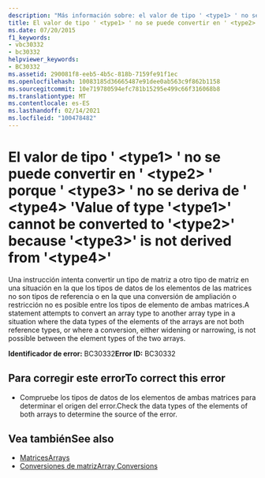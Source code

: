 ```yaml
---
description: "Más información sobre: el valor de tipo ' <type1> ' no se puede convertir en ' <type2> ' porque ' <type3> ' no se deriva de ' <type4> '"
title: El valor de tipo ' <type1> ' no se puede convertir en ' <type2> ' porque ' <type3> ' no se deriva de ' <type4> '
ms.date: 07/20/2015
f1_keywords:
- vbc30332
- bc30332
helpviewer_keywords:
- BC30332
ms.assetid: 290081f8-eeb5-4b5c-818b-7159fe91f1ec
ms.openlocfilehash: 10083185d36665487e91dee0ab563c9f862b1158
ms.sourcegitcommit: 10e719780594efc781b15295e499c66f316068b8
ms.translationtype: MT
ms.contentlocale: es-ES
ms.lasthandoff: 02/14/2021
ms.locfileid: "100478482"
---
```

# <a name="value-of-type-type1-cannot-be-converted-to-type2-because-type3-is-not-derived-from-type4"></a><span data-ttu-id="470dc-103">El valor de tipo ' \<type1> ' no se puede convertir en ' \<type2> ' porque ' \<type3> ' no se deriva de ' \<type4> '</span><span class="sxs-lookup"><span data-stu-id="470dc-103">Value of type '\<type1>' cannot be converted to '\<type2>' because '\<type3>' is not derived from '\<type4>'</span></span>

<span data-ttu-id="470dc-104">Una instrucción intenta convertir un tipo de matriz a otro tipo de matriz en una situación en la que los tipos de datos de los elementos de las matrices no son tipos de referencia o en la que una conversión de ampliación o restricción no es posible entre los tipos de elemento de ambas matrices.</span><span class="sxs-lookup"><span data-stu-id="470dc-104">A statement attempts to convert an array type to another array type in a situation where the data types of the elements of the arrays are not both reference types, or where a conversion, either widening or narrowing, is not possible between the element types of the two arrays.</span></span>  
  
 <span data-ttu-id="470dc-105">**Identificador de error:** BC30332</span><span class="sxs-lookup"><span data-stu-id="470dc-105">**Error ID:** BC30332</span></span>  
  
## <a name="to-correct-this-error"></a><span data-ttu-id="470dc-106">Para corregir este error</span><span class="sxs-lookup"><span data-stu-id="470dc-106">To correct this error</span></span>  
  
- <span data-ttu-id="470dc-107">Compruebe los tipos de datos de los elementos de ambas matrices para determinar el origen del error.</span><span class="sxs-lookup"><span data-stu-id="470dc-107">Check the data types of the elements of both arrays to determine the source of the error.</span></span>  
  
## <a name="see-also"></a><span data-ttu-id="470dc-108">Vea también</span><span class="sxs-lookup"><span data-stu-id="470dc-108">See also</span></span>

- [<span data-ttu-id="470dc-109">Matrices</span><span class="sxs-lookup"><span data-stu-id="470dc-109">Arrays</span></span>](../programming-guide/language-features/arrays/index.md)
- [<span data-ttu-id="470dc-110">Conversiones de matriz</span><span class="sxs-lookup"><span data-stu-id="470dc-110">Array Conversions</span></span>](../programming-guide/language-features/data-types/array-conversions.md)
